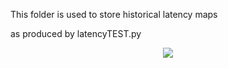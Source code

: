 This folder is used to store historical latency maps 

as produced by latencyTEST.py

<p align="center"> 
<img src="https://raw.githubusercontent.com/litepresence/extinction-event/master/EV/latency_maps/Screenshot%20from%202019-04-25%2009-23-02.png">
</p>
